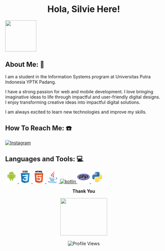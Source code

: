 <h1 align="center">Hola, Silvie Here!</h1>
<p align="center" style="display: flex">
<img src="https://media.giphy.com/media/Cmr1OMJ2FN0B2/giphy.gif?cid=790b7611tjvr9d5vbfgzybi10y6g4jn02964y87lm9r3tzrz&ep=v1_gifs_search&rid=giphy.gif&ct=g" width="100" height="100"/>
</p>

<h2>About Me: 🎀</h2>
<p>I am a student in the Information Systems program at Universitas Putra Indonesia YPTK Padang.</p>
<p>I have a strong passion for web and mobile development. I love bringing imaginative ideas to life through impactful and user-friendly digital designs. I enjoy transforming creative ideas into impactful digital solutions.</p>
<p>I am always excited to learn new technologies and improve my skills.</p>

<h2>How To Reach Me: ☎️</h2>
<p>
  <a href="https://www.instagram.com/slv_mtra/" target="_blank">
    <img src="https://raw.githubusercontent.com/rahuldkjain/github-profile-readme-generator/master/src/images/icons/Social/instagram.svg" alt="Instagram" height="30" width="40" />
  </a>
</p>

<h2>Languages and Tools: 💻</h2>
<p align="left"> 
  <a href="https://developer.android.com" target="_blank" rel="noreferrer"> <img src="https://raw.githubusercontent.com/devicons/devicon/master/icons/android/android-original-wordmark.svg" alt="android" width="40" height="40"/> 
  </a> 
  <a href="https://www.w3schools.com/css/" target="_blank" rel="noreferrer"> <img src="https://raw.githubusercontent.com/devicons/devicon/master/icons/css3/css3-original-wordmark.svg" alt="css3" width="40" height="40"/> 
  </a> 
  <a href="https://www.w3.org/html/" target="_blank" rel="noreferrer"> <img src="https://raw.githubusercontent.com/devicons/devicon/master/icons/html5/html5-original-wordmark.svg" alt="html5" width="40" height="40"/> 
  </a> 
  <a href="https://www.java.com" target="_blank" rel="noreferrer"> <img src="https://raw.githubusercontent.com/devicons/devicon/master/icons/java/java-original.svg" alt="java" width="40" height="40"/> 
  </a> 
  <a href="https://kotlinlang.org" target="_blank" rel="noreferrer"> <img src="https://www.vectorlogo.zone/logos/kotlinlang/kotlinlang-icon.svg" alt="kotlin" width="40" height="40"/> </a> 
  <a href="https://www.php.net" target="_blank" rel="noreferrer"> <img src="https://raw.githubusercontent.com/devicons/devicon/master/icons/php/php-original.svg" alt="php" width="40" height="40"/> 
  </a> 
  <a href="https://www.python.org" target="_blank" rel="noreferrer"> <img src="https://raw.githubusercontent.com/devicons/devicon/master/icons/python/python-original.svg" alt="python" width="40" height="40"/> 
  </a> 
</p>


<p align="center"><b>Thank You</b></p>

<p align="center"> 
  <img src="https://media.giphy.com/media/v1.Y2lkPTc5MGI3NjExNHBvOGJuMWJqM3IzYjdqMGRhZW4zYzNtMGloYTNoZzIzN2RmZ3A5NyZlcD12MV9naWZzX3NlYXJjaCZjdD1n/heIX5HfWgEYlW/giphy.gif" width="150" height="120" /> 
</p>

<p align="center"> 
  <img src="https://komarev.com/ghpvc/?username=SilvieMutiara" alt="Profile Views" /> 
</p>

